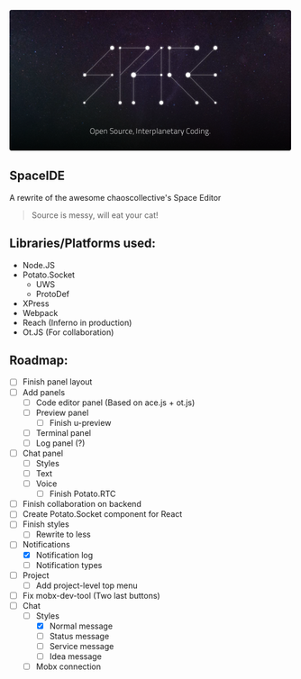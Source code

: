 ![SpaceIDE Logo](./assets/images/OS_IP_C.png) 

SpaceIDE
--------
A rewrite of the awesome chaoscollective's Space Editor
> Source is messy, will eat your cat!

Libraries/Platforms used:
-------------------------
 - Node.JS
 - Potato.Socket
    - UWS
    - ProtoDef
 - XPress
 - Webpack
 - Reach (Inferno in production)
 - Ot.JS (For collaboration)
 

Roadmap:
--------
 - [ ] Finish panel layout
 - [ ] Add panels
    - [ ] Code editor panel (Based on ace.js + ot.js)
    - [ ] Preview panel 
        - [ ] Finish u-preview
    - [ ] Terminal panel
    - [ ] Log panel (?)
 - [ ] Chat panel
    - [ ] Styles
    - [ ] Text
    - [ ] Voice
        - [ ] Finish Potato.RTC
 - [ ] Finish collaboration on backend 
 - [ ] Create Potato.Socket component for React
 - [ ] Finish styles
    - [ ] Rewrite to less
 - [ ] Notifications
    - [X] Notification log
    - [ ] Notification types
 - [ ] Project
    - [ ] Add project-level top menu
 - [ ] Fix mobx-dev-tool (Two last buttons)
 - [ ] Chat
    - [ ] Styles
        - [X] Normal message
        - [ ] Status message
        - [ ] Service message
        - [ ] Idea message
    - [ ] Mobx connection